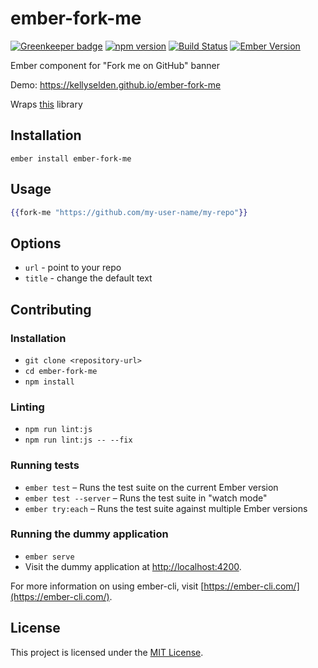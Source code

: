 ember-fork-me
==============================================================================

[![Greenkeeper badge](https://badges.greenkeeper.io/kellyselden/ember-fork-me.svg)](https://greenkeeper.io/)
[![npm version](https://badge.fury.io/js/ember-fork-me.svg)](https://badge.fury.io/js/ember-fork-me)
[![Build Status](https://travis-ci.org/kellyselden/ember-fork-me.svg?branch=master)](https://travis-ci.org/kellyselden/ember-fork-me)
[![Ember Version](https://img.shields.io/badge/ember-2.12%2B-brightgreen.svg)](https://www.emberjs.com/)

Ember component for "Fork me on GitHub" banner

Demo: https://kellyselden.github.io/ember-fork-me

Wraps [this](https://github.com/simonwhitaker/github-fork-ribbon-css) library

Installation
------------------------------------------------------------------------------

```
ember install ember-fork-me
```


Usage
------------------------------------------------------------------------------

```hbs
{{fork-me "https://github.com/my-user-name/my-repo"}}
```

## Options

* `url` - point to your repo
* `title` - change the default text


Contributing
------------------------------------------------------------------------------

### Installation

* `git clone <repository-url>`
* `cd ember-fork-me`
* `npm install`

### Linting

* `npm run lint:js`
* `npm run lint:js -- --fix`

### Running tests

* `ember test` – Runs the test suite on the current Ember version
* `ember test --server` – Runs the test suite in "watch mode"
* `ember try:each` – Runs the test suite against multiple Ember versions

### Running the dummy application

* `ember serve`
* Visit the dummy application at [http://localhost:4200](http://localhost:4200).

For more information on using ember-cli, visit [https://ember-cli.com/](https://ember-cli.com/).

License
------------------------------------------------------------------------------

This project is licensed under the [MIT License](LICENSE.md).
